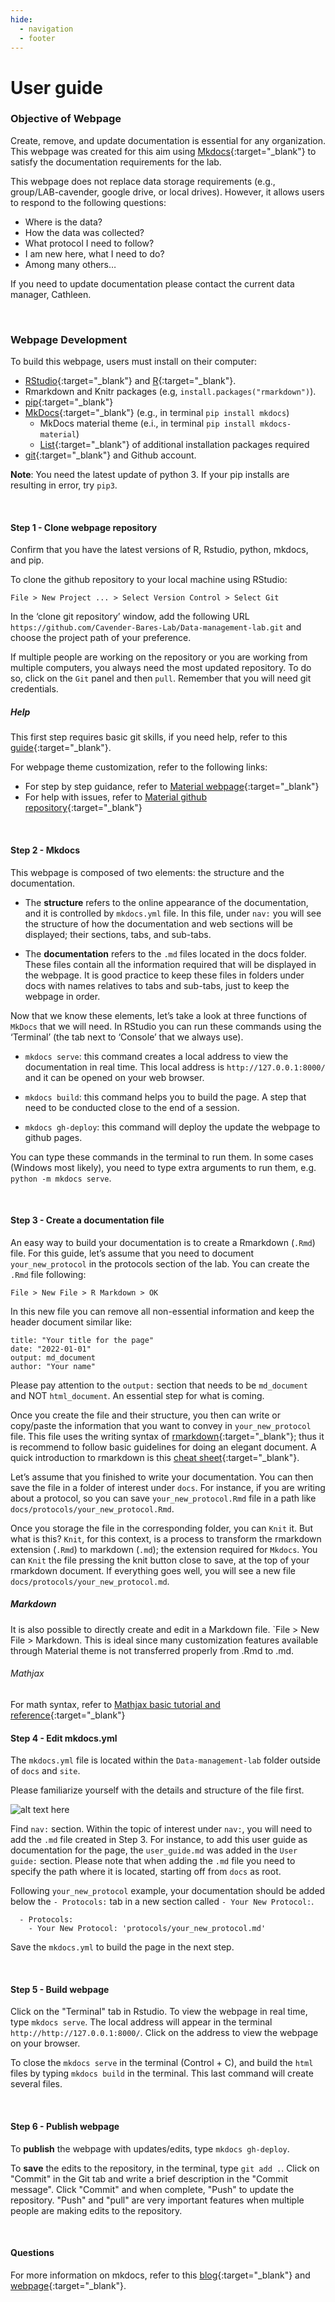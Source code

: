 ```yaml
---
hide: 
  - navigation
  - footer
---
```


# User guide

### Objective of Webpage

Create, remove, and update documentation is essential for any organization. This webpage was created for this aim using [Mkdocs](https://www.mkdocs.org/){:target="\_blank"} to satisfy the documentation requirements for the lab.

This webpage does not replace data storage requirements (e.g., group/LAB-cavender, google drive, or local drives). However, it allows users to respond to the following questions:

-   Where is the data?
-   How the data was collected?
-   What protocol I need to follow?
-   I am new here, what I need to do?
-   Among many others…

If you need to update documentation please contact the current data manager, Cathleen.

<br>

### Webpage Development

To build this webpage, users must install on their computer:

- [RStudio](https://www.rstudio.com/products/rstudio/download/){:target="\_blank"} and [R](https://www.r-project.org/){:target="\_blank"}.
- Rmarkdown and Knitr packages (e.g, `install.packages("rmarkdown")`).
- [pip](https://pip.pypa.io/en/stable/cli/pip_install/){:target="\_blank"}
- [MkDocs](https://www.mkdocs.org/){:target="\_blank"} (e.g., in terminal `pip install mkdocs`)
    - MkDocs material theme (e.i., in terminal `pip install mkdocs-material`)
    - [List](https://docs.google.com/document/d/1VhgMGTmMjAhdxE6Dev_q97PhnedacdC9dYWNkbd4CMA/edit?usp=share_link){:target="\_blank"} of additional installation packages required
- [git](https://git-scm.com/downloads){:target="\_blank"} and Github account.

**Note**: You need the latest update of python 3. If your pip installs are resulting in error, try `pip3`.

<br>

#### Step 1 - Clone webpage repository

Confirm that you have the latest versions of R, Rstudio, python, mkdocs, and pip.

To clone the github repository to your local machine using RStudio:

    File > New Project ... > Select Version Control > Select Git 

In the ‘clone git repository’ window, add the following URL `https://github.com/Cavender-Bares-Lab/Data-management-lab.git` and choose the project path of your preference.

If multiple people are working on the repository or you are working from multiple computers, you always need the most updated repository. To do so, click on the `Git` panel and then `pull`. Remember that you will need git credentials.

##### Help

This first step requires basic git skills, if you need help, refer to this [guide](https://www.geo.uzh.ch/microsite/reproducible_research/post/rr-rstudio-git/){:target="\_blank"}.

For webpage theme customization, refer to the following links:

* For step by step guidance, refer to [Material webpage](https://squidfunk.github.io/mkdocs-material/){:target="\_blank"}
* For help with issues, refer to [Material github repository](https://github.com/squidfunk/mkdocs-material){:target="\_blank"}


<br>

#### Step 2 - Mkdocs

This webpage is composed of two elements: the structure and the documentation.

- The **structure** refers to the online appearance of the documentation, and it is controlled by `mkdocs.yml` file. In this file, under `nav:` you will see the structure of how the documentation and web sections will be displayed; their sections, tabs, and sub-tabs.

- The **documentation** refers to the `.md` files located in the docs folder. These files contain all the information required that will be displayed in the webpage. It is good practice to keep these files in folders under docs with names relatives to tabs and sub-tabs, just to keep the webpage in order.

Now that we know these elements, let’s take a look at three functions of `MkDocs` that we will need. In RStudio you can run these commands using the ‘Terminal’ (the tab next to ‘Console’ that we always use).

- `mkdocs serve`: this command creates a local address to view the documentation in real time. This local address is `http://127.0.0.1:8000/` and it can be opened on your web browser.

- `mkdocs build`: this command helps you to build the page. A step that need to be conducted close to the end of a session.

- `mkdocs gh-deploy`: this command will deploy the update the webpage to github pages.

You can type these commands in the terminal to run them. In some cases (Windows most likely), you need to type extra arguments to run them, e.g. `python -m mkdocs serve`.

<br>

#### Step 3 - Create a documentation file

An easy way to build your documentation is to create a Rmarkdown (`.Rmd`) file. For this guide, let’s assume that you need to document `your_new_protocol` in the protocols section of the lab. You can create the `.Rmd` file following:

    File > New File > R Markdown > OK

In this new file you can remove all non-essential information and keep the header document similar like:

    title: "Your title for the page"
    date: "2022-01-01"
    output: md_document
    author: "Your name"

Please pay attention to the `output:` section that needs to be `md_document` and NOT `html_document`. An essential step for what is coming.

Once you create the file and their structure, you then can write or copy/paste the information that you want to convey in `your_new_protocol` file. This file uses the writing syntax of [rmarkdown](https://rmarkdown.rstudio.com/){:target="\_blank"}; thus it is recommend to follow basic guidelines for doing an elegant document. A quick introduction to rmarkdown is this [cheat sheet](https://www.rstudio.com/wp-content/uploads/2015/02/rmarkdown-cheatsheet.pdf){:target="\_blank"}.

Let’s assume that you finished to write your documentation. You can then save the file in a folder of interest under `docs`. For instance, if you are writing about a protocol, so you can save `your_new_protocol.Rmd` file in a path like `docs/protocols/your_new_protocol.Rmd`.

Once you storage the file in the corresponding folder, you can `Knit` it. But what is this? `Knit`, for this context, is a process to transform the rmarkdown extension (`.Rmd`) to markdown (`.md`); the extension required for `Mkdocs`. You can `Knit` the file pressing the knit button close to save, at the top of your rmarkdown document. If everything goes well, you will see a new file `docs/protocols/your_new_protocol.md`.

##### Markdown
It is also possible to directly create and edit in a Markdown file. `File > New File > Markdown. This is ideal since many customization features available through Material theme is not transferred properly from .Rmd to .md.

###### Mathjax
For math syntax, refer to [Mathjax basic tutorial and reference](https://math.meta.stackexchange.com/questions/5020/mathjax-basic-tutorial-and-quick-reference/25054#25054){:target="\_blank"}
<br>

#### Step 4 - Edit mkdocs.yml

The `mkdocs.yml` file is located within the `Data-management-lab` folder outside of `docs` and `site`.

Please familiarize yourself with the details and structure of the file first.

![alt text here](image/mkdocs_structure.png)

Find `nav:` section. Within the topic of interest under `nav:`, you will need to add the `.md` file created in Step 3. For instance, to add this user guide as documentation for the page, the `user_guide.md` was added in the `User guide:` section. Please note that when adding the `.md` file you need to specify the path where it is located, starting off from `docs` as root.

Following `your_new_protocol` example, your documentation should be added below the `- Protocols:` tab in a new section called `- Your New Protocol:`.

      - Protocols:
        - Your New Protocol: 'protocols/your_new_protocol.md'

Save the `mkdocs.yml` to build the page in the next step.



<br>

#### Step 5 - Build webpage

Click on the "Terminal" tab in Rstudio. To view the webpage in real time, type `mkdocs serve`. The local address will appear in the terminal `http://http://127.0.0.1:8000/`. Click on the address to view the webpage on your browser.

To close the `mkdocs serve` in the terminal (Control + C), and build the `html` files by typing `mkdocs build` in the terminal. This last command will create several files.

<br>

#### Step 6 - Publish webpage

To **publish** the webpage with updates/edits, type `mkdocs gh-deploy`.

To **save** the edits to the repository, in the terminal, type `git add .`. Click on "Commit" in the Git tab and write a brief description in the "Commit message". Click "Commit" and when complete, "Push" to update the repository. "Push" and "pull" are very important features when multiple people are making edits to the repository.

<br>

#### Questions

For more information on mkdocs, refer to this [blog](https://ronnyhdez.github.io/blog/posts/2021-12-11-usingmkdocsrmd/){:target="\_blank"} and [webpage](https://www.mkdocs.org/){:target="\_blank"}.
